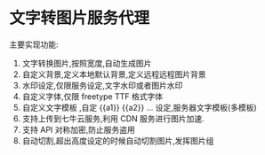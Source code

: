 # 文字转图片服务代理

主要实现功能:

1. 文字转换图片,按照宽度,自动生成图片
2. 自定义背景,定义本地默认背景,定义远程远程图片背景
3. 水印设定,仅限服务设定,文字水印或者图片水印
4. 自定义字体,仅限 freetype TTF 格式字体
5. 自定义文字模板 ,自定 {{a1}} {{a2}} ... 设定,服务器文字模板(多模板)
6. 支持上传到七牛云服务,利用 CDN 服务进行图片加速.
7. 支持 API 对称加密,防止服务盗用
8. 自动切割,超出高度设定的时候自动切割图片,发挥图片组